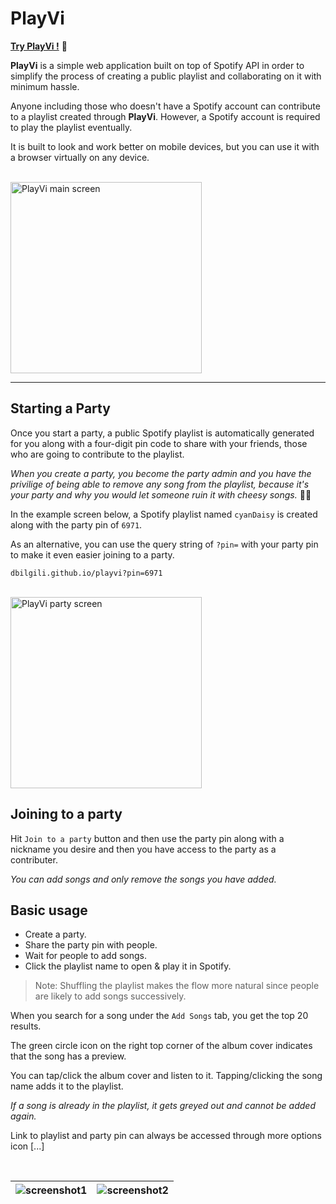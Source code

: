 # PlayVi

[__Try PlayVi !__](https://dbilgili.github.io/playvi/) 🎉

__PlayVi__ is a simple web application built on top of Spotify API in order to simplify the process of creating a public playlist and collaborating on it with minimum hassle.


Anyone including those who doesn't have a Spotify account can contribute to a playlist created through __PlayVi__. However, a Spotify account is required to play the playlist eventually.

It is built to look and work better on mobile devices, but you can use it with a browser virtually on any device.

<br/>

<img width="306" alt="PlayVi main screen" src="https://user-images.githubusercontent.com/22943912/62656114-cdf81800-b963-11e9-8790-d783b316b2c7.png">

---

## __Starting a Party__

Once you start a party, a public Spotify playlist is automatically generated for you along with a four-digit pin code to share with your friends, those who are going to contribute to the playlist.

_When you create a party, you become the party admin and you have the privilige of being able to remove any song from the playlist, because it's your party and why you would let someone ruin it with cheesy songs._ 🙅‍♂️

In the example screen below, a Spotify playlist named `cyanDaisy` is created along with the party pin of `6971`.

As an alternative, you can use the query string of `?pin=` with your party pin to make it even easier joining to a party.

`dbilgili.github.io/playvi?pin=6971`

<br/>

<img width="306" alt="PlayVi party screen" src="https://user-images.githubusercontent.com/22943912/62656582-ce44e300-b964-11e9-9fb5-a63fed891b2f.png">

## __Joining to a party__

Hit `Join to a party` button and then use the party pin along with a nickname you desire and then you have access to the party as a contributer.

_You can add songs and only remove the songs you have added._

## __Basic usage__

- Create a party.
- Share the party pin with people.
- Wait for people to add songs.
- Click the playlist name to open & play it in Spotify.

> Note: Shuffling the playlist makes the flow more natural since people are likely to add songs successively.

When you search for a song under the `Add Songs` tab, you get the top 20 results.

The green circle icon on the right top corner of the album cover indicates that the song has a preview.

You can tap/click the album cover and listen to it. Tapping/clicking the song name adds it to the playlist.

_If a song is already in the playlist, it gets greyed out and cannot be added again._

Link to playlist and party pin can always be accessed through more options icon [...]

<br/>



![screenshot1](https://user-images.githubusercontent.com/22943912/62742796-4e8c4680-ba40-11e9-85a5-97292f9016e7.png)  |  ![screenshot2](https://user-images.githubusercontent.com/22943912/62742797-4e8c4680-ba40-11e9-8450-d9608e650d55.png)
:-------------------------:|:-------------------------: